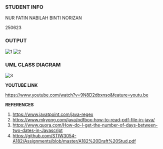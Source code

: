### **STUDENT INFO**


NUR FATIN NABILAH BINTI NORIZAN


250623







### **OUTPUT**


![1](https://user-images.githubusercontent.com/37392529/57972361-cf045380-79cb-11e9-9dba-db679faf7ba5.PNG)
![2](https://user-images.githubusercontent.com/37392529/57972363-d166ad80-79cb-11e9-87cc-acfc41cf3cf1.PNG)







### **UML CLASS DIAGRAM**



![3](https://user-images.githubusercontent.com/37392529/57972434-e6900c00-79cc-11e9-86ba-c7b71fcd0812.PNG)





**YOUTUBE LINK**





https://www.youtube.com/watch?v=9N8D2dbxnso&feature=youtu.be

**REFERENCES**
1. https://www.javatpoint.com/java-regex
2. https://www.mkyong.com/java/pdfbox-how-to-read-pdf-file-in-java/
3. https://www.quora.com/How-do-I-get-the-number-of-days-between-two-dates-in-Javascript
4. https://github.com/STIW3054-A182/Assignments/blob/master/A182%20Draft%20Stud.pdf
